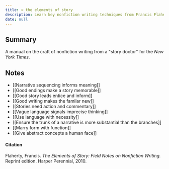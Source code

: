 ```yaml
---
title: ≈ the elements of story
description: Learn key nonfiction writing techniques from Francis Flaherty’s manual, covering narrative sequencing, strong leads, clear language, and storytelling that makes abstract ideas relatable and memorable.
date: null
---
```


## Summary

A manual on the craft of nonfiction writing from a "story doctor" for the _New York Times_.

## Notes

- [[Narrative sequencing informs meaning]]
- [[Good endings make a story memorable]]
- [[Good story leads entice and inform]]
- [[Good writing makes the familar new]]
- [[Stories need action and commentary]]
- [[Vague language signals imprecise thinking]]
- [[Use language with necessity]]
- [[Ensure the trunk of a narrative is more substantial than the branches]]
- [[Marry form with function]]
- [[Give abstract concepts a human face]]

#### Citation

Flaherty, Francis. _The Elements of Story: Field Notes on Nonfiction Writing._ Reprint edition. Harper Perennial, 2010.

